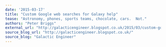 ```yaml
---
date: '2015-03-17'
title: "Custom Google web searches for Galaxy help"
tease: "Astronomy, phones, sports teams, chocolate, cars.  Not."
authors: "Peter Briggs"
external_url: "http://galacticengineer.blogspot.co.uk/2015/03/custom-google-web-searches-for-galaxy.html"
source_blog_url: "http://galacticengineer.blogspot.co.uk/"
source_blog: "Galactic Engineer"
---
```

